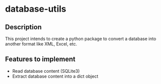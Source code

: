 # database-utils

## Description

This project intends to create a python package to convert a database into another format like XML, Excel, etc.

## Features to implement

- Read database content (SQLite3)
- Extract database content into a dict object
